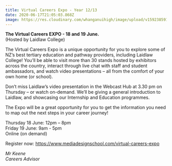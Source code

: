 ```yaml
---
title: Virtual Careers Expo - Year 12/13
date: 2020-06-17T21:05:03.868Z
image: https://res.cloudinary.com/whanganuihigh/image/upload/v1592385917/Events/Virtual_Careers_Expo_2020.jpg
---
```

**The Virtual Careers EXPO - 18 and 19 June.**  
(Hosted by Laidlaw College)

The Virtual Careers Expo is a unique opportunity for you to explore some of NZ’s best tertiary education and pathway providers, including Laidlaw College! You’ll be able to visit more than 30 stands hosted by exhibitors across the country, interact through live chat  with staff and student ambassadors, and watch video presentations – all from the comfort of your own home (or school). 

Don’t miss Laidlaw’s video presentation in the Webcast Hub at 3.30 pm on Thursday – or watch on-demand. We’ll be giving a general introduction to Laidlaw, and showcasing our Internship and Education programmes.

The Expo will be a great opportunity for you to get the information you need to map out the next steps in your career journey!

Thursday 18 June:  12pm – 8pm  
Friday 19 June: 9am - 5pm  
Online (on demand)

Register now: https://www.mediadesignschool.com/virtual-careers-expo


*Mr Keene  
Careers Advisor*